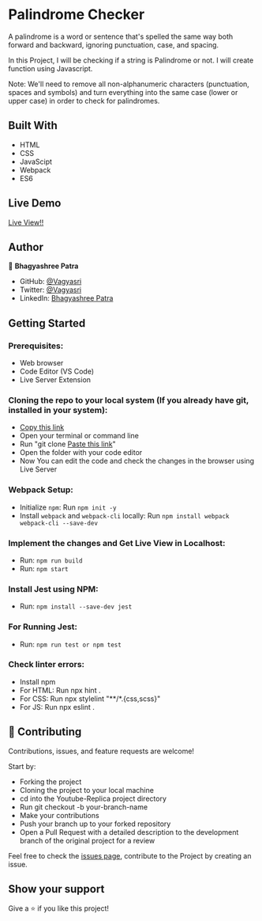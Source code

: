 # Palindrome Checker
A palindrome is a word or sentence that's spelled the same way both forward and backward, ignoring punctuation, case, and spacing.

In this Project, I will be checking if a string is Palindrome or not. I will create function using Javascript.

Note: We'll need to remove all non-alphanumeric characters (punctuation, spaces and symbols) and turn everything into the same case (lower or upper case) in order to check for palindromes.

## Built With

- HTML
- CSS
- JavaScipt
- Webpack
- ES6

## Live Demo

[Live View!!](https://vagyasri.github.io/Palindrome-Checker/dist/)

## Author

👤 **Bhagyashree Patra**

- GitHub: [@Vagyasri](https://github.com/Vagyasri)
- Twitter: [@Vagyasri](https://twitter.com/Vagyasri)
- LinkedIn: [Bhagyashree Patra](https://www.linkedin.com/in/bhagyashree-patra-029bb059/)

## Getting Started

### Prerequisites:

- Web browser
- Code Editor (VS Code)
- Live Server Extension

### Cloning the repo to your local system (If you already have git, installed in your system):

- [Copy this link](https://github.com/Vagyasri/Palindrome-Checker.git)
- Open your terminal or command line
- Run "git clone [Paste this link](https://github.com/Vagyasri/Palindrome-Checker.git)"
- Open the folder with your code editor
- Now You can edit the code and check the changes in the browser using Live Server

### Webpack Setup:

- Initialize `npm`: Run `npm init -y`
- Install `webpack` and  `webpack-cli` locally: Run `npm install webpack webpack-cli --save-dev`

### Implement the changes and Get Live View in Localhost:

- Run: `npm run build`
- Run: `npm start`

### Install Jest using NPM:
- Run: `npm install --save-dev jest`

### For Running Jest:
- Run: `npm run test or npm test`

### Check linter errors:

- Install npm
- For HTML: Run npx hint .
- For CSS: Run npx stylelint "**/*.{css,scss}"
- For JS: Run npx eslint .

## 🤝 Contributing

Contributions, issues, and feature requests are welcome!

Start by:

- Forking the project
- Cloning the project to your local machine
- cd into the Youtube-Replica project directory
- Run git checkout -b your-branch-name
- Make your contributions
- Push your branch up to your forked repository
- Open a Pull Request with a detailed description to the development branch of the original project for a review

Feel free to check the [issues page](https://github.com/Vagyasri/Palindrome-Checker/issues), contribute to the Project by creating an issue.


## Show your support
Give a ⭐️ if you like this project!
